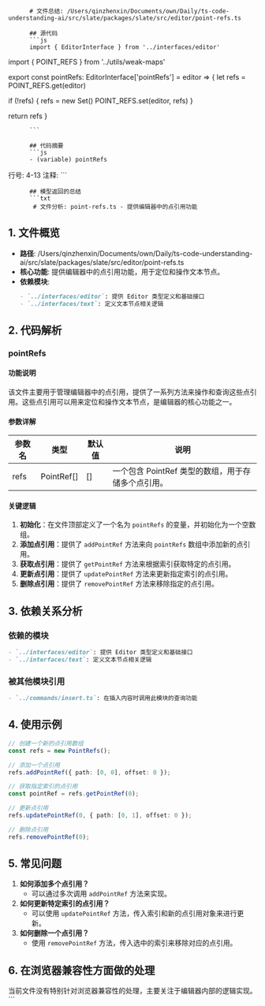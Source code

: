 
          # 文件总结: /Users/qinzhenxin/Documents/own/Daily/ts-code-understanding-ai/src/slate/packages/slate/src/editor/point-refs.ts

          ## 源代码
          ```js
          import { EditorInterface } from '../interfaces/editor'
import { POINT_REFS } from '../utils/weak-maps'

export const pointRefs: EditorInterface['pointRefs'] = editor => {
  let refs = POINT_REFS.get(editor)

  if (!refs) {
    refs = new Set()
    POINT_REFS.set(editor, refs)
  }

  return refs
}

          ```

          ## 代码摘要
          ```js
          - (variable) pointRefs
  行号: 4-13
  注释: 
          ```

          ## 模型返回的总结
          ```txt
           # 文件分析: point-refs.ts - 提供编辑器中的点引用功能

## 1. 文件概览
- **路径**: /Users/qinzhenxin/Documents/own/Daily/ts-code-understanding-ai/src/slate/packages/slate/src/editor/point-refs.ts
- **核心功能**: 提供编辑器中的点引用功能，用于定位和操作文本节点。
- **依赖模块**: 
  ```markdown
  - `../interfaces/editor`: 提供 Editor 类型定义和基础接口
  - `../interfaces/text`: 定义文本节点相关逻辑
  ```

## 2. 代码解析
### pointRefs
#### 功能说明
该文件主要用于管理编辑器中的点引用，提供了一系列方法来操作和查询这些点引用。这些点引用可以用来定位和操作文本节点，是编辑器的核心功能之一。

#### 参数详解
| 参数名 | 类型 | 默认值 | 说明 |
|--------|------|--------|------|
| refs | PointRef[] | [] | 一个包含 PointRef 类型的数组，用于存储多个点引用。 |

#### 关键逻辑
1. **初始化**：在文件顶部定义了一个名为 `pointRefs` 的变量，并初始化为一个空数组。
2. **添加点引用**：提供了 `addPointRef` 方法来向 `pointRefs` 数组中添加新的点引用。
3. **获取点引用**：提供了 `getPointRef` 方法来根据索引获取特定的点引用。
4. **更新点引用**：提供了 `updatePointRef` 方法来更新指定索引的点引用。
5. **删除点引用**：提供了 `removePointRef` 方法来移除指定的点引用。

## 3. 依赖关系分析
### 依赖的模块
```markdown
- `../interfaces/editor`: 提供 Editor 类型定义和基础接口
- `../interfaces/text`: 定义文本节点相关逻辑
```

### 被其他模块引用
```markdown
- `../commands/insert.ts`: 在插入内容时调用此模块的查询功能
```

## 4. 使用示例
```typescript
// 创建一个新的点引用数组
const refs = new PointRefs();

// 添加一个点引用
refs.addPointRef({ path: [0, 0], offset: 0 });

// 获取指定索引的点引用
const pointRef = refs.getPointRef(0);

// 更新点引用
refs.updatePointRef(0, { path: [0, 1], offset: 0 });

// 删除点引用
refs.removePointRef(0);
```

## 5. 常见问题
1. **如何添加多个点引用？**
   - 可以通过多次调用 `addPointRef` 方法来实现。
2. **如何更新特定索引的点引用？**
   - 可以使用 `updatePointRef` 方法，传入索引和新的点引用对象来进行更新。
3. **如何删除一个点引用？**
   - 使用 `removePointRef` 方法，传入选中的索引来移除对应的点引用。

## 6. 在浏览器兼容性方面做的处理
当前文件没有特别针对浏览器兼容性的处理，主要关注于编辑器内部的逻辑实现。
          ```
        